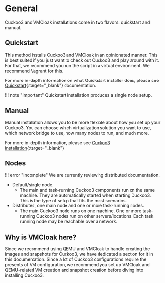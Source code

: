# General
Cuckoo3 and VMCloak installations come in two flavors: quickstart and manual.

## Quickstart
This method installs Cuckoo3 and VMCloak in an opinionated manner.
This is best suited if you just want to check out Cuckoo3 and play around with it. For that, we recommend you run the script in a virtual environment. We recommend Vagrant for this.

For more in-depth information on what Quickstart installer does, please see [Quickstart](quickstart.md){:target="_blank"}  documentation.

!!! note "Important"
    Quickstart installation produces a single node setup.

## Manual

Manual installation allows you to be more flexible about how you set up your Cuckoo3.
You can choose which virtualization solution you want to use, which network bridge to use, how many nodes to run, and much more.

For more in-depth information, please see [Cuckoo3 installation](cuckoo.md){:target="_blank"} 

## Nodes

!!! error "Incomplete"
    We are currently reviewing distributed documentation.

- Default/single node.
    - The main and task-running Cuckoo3 components run on the same machine. They are automatically started when starting Cuckoo3. This is the type of setup that fits the most scenarios.
- Distributed, one main node and one or more task-running nodes.
    - The main Cuckoo3 node runs on one machine. One or more task-running Cuckoo3 nodes run on other servers/locations. Each task running node may be reachable over a network.

## Why is VMCloak here?
Since we recommend using QEMU and VMCloak to handle creating the images and snapshots for Cuckoo3, we have dedicated a section for it in this documentation. Since a lot of Cuckoo3 configurations require the presents of VM configuration, we recommend you set up VMCloak and QEMU-related VM creation and snapshot creation before diving into installing Cuckoo3.
